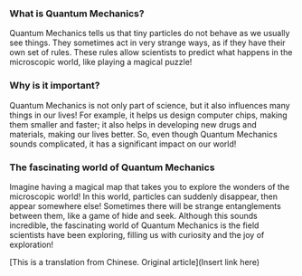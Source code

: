 ### What is Quantum Mechanics?

Quantum Mechanics tells us that tiny particles do not behave as we usually see things. They sometimes act in very strange ways, as if they have their own set of rules. These rules allow scientists to predict what happens in the microscopic world, like playing a magical puzzle!

### Why is it important?

Quantum Mechanics is not only part of science, but it also influences many things in our lives! For example, it helps us design computer chips, making them smaller and faster; it also helps in developing new drugs and materials, making our lives better. So, even though Quantum Mechanics sounds complicated, it has a significant impact on our world!

### The fascinating world of Quantum Mechanics

Imagine having a magical map that takes you to explore the wonders of the microscopic world! In this world, particles can suddenly disappear, then appear somewhere else! Sometimes there will be strange entanglements between them, like a game of hide and seek. Although this sounds incredible, the fascinating world of Quantum Mechanics is the field scientists have been exploring, filling us with curiosity and the joy of exploration!

[This is a translation from Chinese. Original article](Insert link here)
